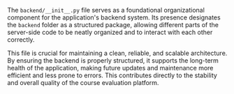 The `backend/__init__.py` file serves as a foundational organizational component for the application's backend system. Its presence designates the `backend` folder as a structured package, allowing different parts of the server-side code to be neatly organized and to interact with each other correctly.

This file is crucial for maintaining a clean, reliable, and scalable architecture. By ensuring the backend is properly structured, it supports the long-term health of the application, making future updates and maintenance more efficient and less prone to errors. This contributes directly to the stability and overall quality of the course evaluation platform.